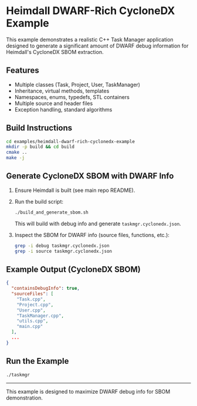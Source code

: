 # Heimdall DWARF-Rich CycloneDX Example

This example demonstrates a realistic C++ Task Manager application designed to generate a significant amount of DWARF debug information for Heimdall's CycloneDX SBOM extraction.

## Features
- Multiple classes (Task, Project, User, TaskManager)
- Inheritance, virtual methods, templates
- Namespaces, enums, typedefs, STL containers
- Multiple source and header files
- Exception handling, standard algorithms

## Build Instructions

```bash
cd examples/heimdall-dwarf-rich-cyclonedx-example
mkdir -p build && cd build
cmake ..
make -j
```

## Generate CycloneDX SBOM with DWARF Info

1. Ensure Heimdall is built (see main repo README).
2. Run the build script:
   ```bash
   ./build_and_generate_sbom.sh
   ```
   This will build with debug info and generate `taskmgr.cyclonedx.json`.

3. Inspect the SBOM for DWARF info (source files, functions, etc.):
   ```bash
   grep -i debug taskmgr.cyclonedx.json
   grep -i source taskmgr.cyclonedx.json
   ```

## Example Output (CycloneDX SBOM)

```json
{
  "containsDebugInfo": true,
  "sourceFiles": [
    "Task.cpp",
    "Project.cpp",
    "User.cpp",
    "TaskManager.cpp",
    "utils.cpp",
    "main.cpp"
  ],
  ...
}
```

## Run the Example

```bash
./taskmgr
```

---

This example is designed to maximize DWARF debug info for SBOM demonstration.

